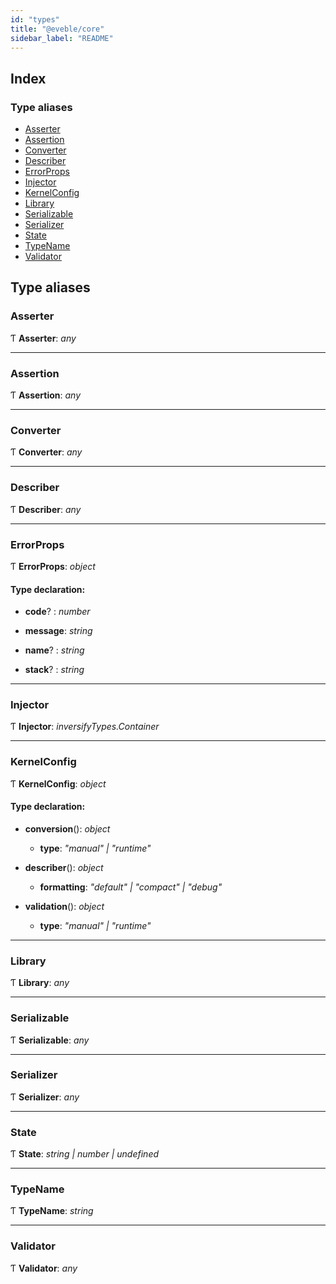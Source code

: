 ```yaml
---
id: "types"
title: "@eveble/core"
sidebar_label: "README"
---
```


## Index

### Type aliases

* [Asserter](types.md#asserter)
* [Assertion](types.md#assertion)
* [Converter](types.md#converter)
* [Describer](types.md#describer)
* [ErrorProps](types.md#errorprops)
* [Injector](types.md#injector)
* [KernelConfig](types.md#kernelconfig)
* [Library](types.md#library)
* [Serializable](types.md#serializable)
* [Serializer](types.md#serializer)
* [State](types.md#state)
* [TypeName](types.md#typename)
* [Validator](types.md#validator)

## Type aliases

###  Asserter

Ƭ **Asserter**: *any*

___

###  Assertion

Ƭ **Assertion**: *any*

___

###  Converter

Ƭ **Converter**: *any*

___

###  Describer

Ƭ **Describer**: *any*

___

###  ErrorProps

Ƭ **ErrorProps**: *object*

#### Type declaration:

* **code**? : *number*

* **message**: *string*

* **name**? : *string*

* **stack**? : *string*

___

###  Injector

Ƭ **Injector**: *inversifyTypes.Container*

___

###  KernelConfig

Ƭ **KernelConfig**: *object*

#### Type declaration:

* **conversion**(): *object*

  * **type**: *"manual" | "runtime"*

* **describer**(): *object*

  * **formatting**: *"default" | "compact" | "debug"*

* **validation**(): *object*

  * **type**: *"manual" | "runtime"*

___

###  Library

Ƭ **Library**: *any*

___

###  Serializable

Ƭ **Serializable**: *any*

___

###  Serializer

Ƭ **Serializer**: *any*

___

###  State

Ƭ **State**: *string | number | undefined*

___

###  TypeName

Ƭ **TypeName**: *string*

___

###  Validator

Ƭ **Validator**: *any*
